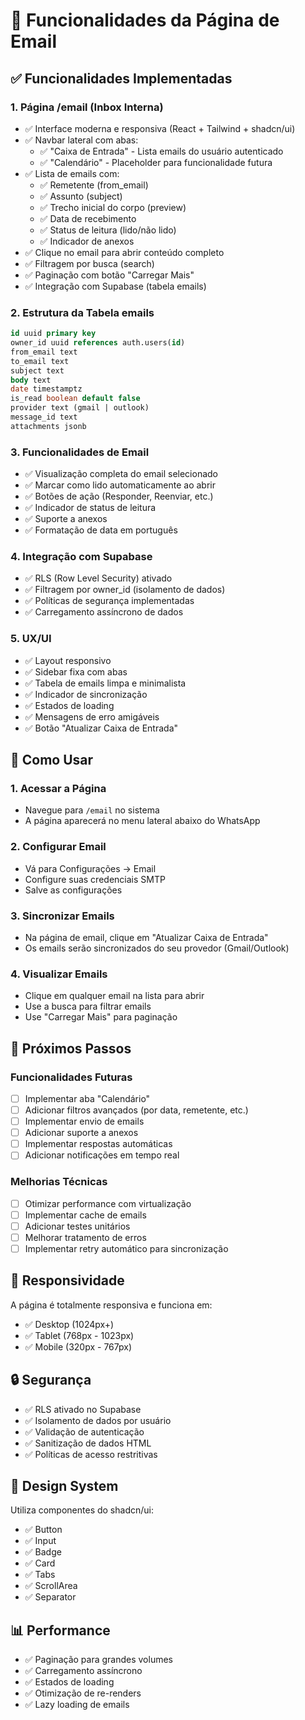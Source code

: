 # 📧 Funcionalidades da Página de Email

## ✅ Funcionalidades Implementadas

### 1. **Página /email (Inbox Interna)**
- ✅ Interface moderna e responsiva (React + Tailwind + shadcn/ui)
- ✅ Navbar lateral com abas:
  - ✅ "Caixa de Entrada" - Lista emails do usuário autenticado
  - ✅ "Calendário" - Placeholder para funcionalidade futura
- ✅ Lista de emails com:
  - ✅ Remetente (from_email)
  - ✅ Assunto (subject)
  - ✅ Trecho inicial do corpo (preview)
  - ✅ Data de recebimento
  - ✅ Status de leitura (lido/não lido)
  - ✅ Indicador de anexos
- ✅ Clique no email para abrir conteúdo completo
- ✅ Filtragem por busca (search)
- ✅ Paginação com botão "Carregar Mais"
- ✅ Integração com Supabase (tabela emails)

### 2. **Estrutura da Tabela emails**
```sql
id uuid primary key
owner_id uuid references auth.users(id)
from_email text
to_email text
subject text
body text
date timestamptz
is_read boolean default false
provider text (gmail | outlook)
message_id text
attachments jsonb
```

### 3. **Funcionalidades de Email**
- ✅ Visualização completa do email selecionado
- ✅ Marcar como lido automaticamente ao abrir
- ✅ Botões de ação (Responder, Reenviar, etc.)
- ✅ Indicador de status de leitura
- ✅ Suporte a anexos
- ✅ Formatação de data em português

### 4. **Integração com Supabase**
- ✅ RLS (Row Level Security) ativado
- ✅ Filtragem por owner_id (isolamento de dados)
- ✅ Políticas de segurança implementadas
- ✅ Carregamento assíncrono de dados

### 5. **UX/UI**
- ✅ Layout responsivo
- ✅ Sidebar fixa com abas
- ✅ Tabela de emails limpa e minimalista
- ✅ Indicador de sincronização
- ✅ Estados de loading
- ✅ Mensagens de erro amigáveis
- ✅ Botão "Atualizar Caixa de Entrada"

## 🔧 Como Usar

### 1. **Acessar a Página**
- Navegue para `/email` no sistema
- A página aparecerá no menu lateral abaixo do WhatsApp

### 2. **Configurar Email**
- Vá para Configurações → Email
- Configure suas credenciais SMTP
- Salve as configurações

### 3. **Sincronizar Emails**
- Na página de email, clique em "Atualizar Caixa de Entrada"
- Os emails serão sincronizados do seu provedor (Gmail/Outlook)

### 4. **Visualizar Emails**
- Clique em qualquer email na lista para abrir
- Use a busca para filtrar emails
- Use "Carregar Mais" para paginação

## 🚀 Próximos Passos

### Funcionalidades Futuras
- [ ] Implementar aba "Calendário"
- [ ] Adicionar filtros avançados (por data, remetente, etc.)
- [ ] Implementar envio de emails
- [ ] Adicionar suporte a anexos
- [ ] Implementar respostas automáticas
- [ ] Adicionar notificações em tempo real

### Melhorias Técnicas
- [ ] Otimizar performance com virtualização
- [ ] Implementar cache de emails
- [ ] Adicionar testes unitários
- [ ] Melhorar tratamento de erros
- [ ] Implementar retry automático para sincronização

## 📱 Responsividade

A página é totalmente responsiva e funciona em:
- ✅ Desktop (1024px+)
- ✅ Tablet (768px - 1023px)
- ✅ Mobile (320px - 767px)

## 🔒 Segurança

- ✅ RLS ativado no Supabase
- ✅ Isolamento de dados por usuário
- ✅ Validação de autenticação
- ✅ Sanitização de dados HTML
- ✅ Políticas de acesso restritivas

## 🎨 Design System

Utiliza componentes do shadcn/ui:
- ✅ Button
- ✅ Input
- ✅ Badge
- ✅ Card
- ✅ Tabs
- ✅ ScrollArea
- ✅ Separator

## 📊 Performance

- ✅ Paginação para grandes volumes
- ✅ Carregamento assíncrono
- ✅ Estados de loading
- ✅ Otimização de re-renders
- ✅ Lazy loading de emails
